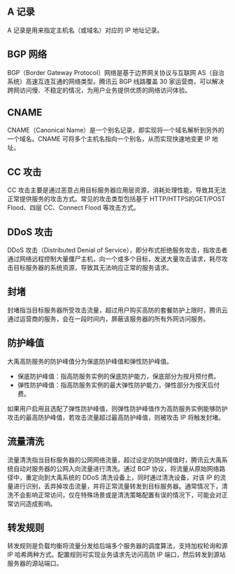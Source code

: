 ## A 记录
A 记录是用来指定主机名（或域名）对应的 IP 地址记录。

## BGP 网络
BGP（Border Gateway Protocol）网络是基于边界网关协议与互联网 AS（自治系统）高速互连互通的网络类型。腾讯云 BGP 线路覆盖 30 家运营商，可以解决跨网访问慢、不稳定的情况，为用户业务提供优质的网络访问体验。

## CNAME
CNAME（Canonical Name）是一个别名记录，即实现将一个域名解析到另外的一个域名。CNAME 可将多个主机名指向一个别名，从而实现快速地变更 IP 地址。

## CC 攻击
CC 攻击主要是通过恶意占用目标服务器应用层资源，消耗处理性能，导致其无法正常提供服务的攻击方式。常见的攻击类型包括基于 HTTP/HTTPS的GET/POST Flood、四层 CC、Connect Flood 等攻击方式。

## DDoS 攻击
DDoS 攻击（Distributed Denial of Service），即分布式拒绝服务攻击，指攻击者通过网络远程控制大量僵尸主机，向一个或多个目标，发送大量攻击请求，耗尽攻击目标服务器的系统资源，导致其无法响应正常的服务请求。

## 封堵
封堵指当目标服务器所受攻击流量，超过用户购买高防的套餐防护上限时，腾讯云通过运营商的服务，会在一段时间内，屏蔽该服务器的所有外网访问服务。

## 防护峰值
大禹高防服务的防护峰值分为保底防护峰值和弹性防护峰值。
- 保底防护峰值：指高防服务实例的保底防护能力，保底部分为按月预付费。
- 弹性防护峰值：指高防服务实例的最大弹性防护能力，弹性部分为按天后付费。

如果用户启用且选配了弹性防护峰值，则弹性防护峰值作为高防服务实例能够防护攻击的最高防护峰值，若攻击流量超过最高防护峰值，则被攻击 IP 将触发封堵。

## 流量清洗
流量清洗指当目标服务器的公网网络流量，超过设定的防护阈值时，腾讯云大禹系统自动对服务器的公网入向流量进行清洗。通过 BGP 协议，将流量从原始网络路径中，重定向到大禹系统的 DDoS 清洗设备上，同时通过清洗设备，对该 IP 的流量进行识别，丢弃掉攻击流量，并将正常流量转发到目标服务器。通常情况下，清洗不会影响正常访问，仅在特殊场景或是清洗策略配置有误的情况下，可能会对正常访问造成影响。

## 转发规则
转发规则是负载均衡将流量分发给后端多个服务器的调度算法，支持加权轮询和源 IP 哈希两种方式。配置规则可实现业务请求先访问高防 IP 端口，然后转发到源站服务器的源站端口。

